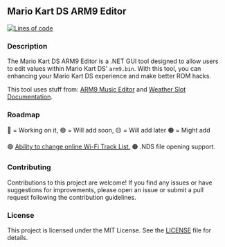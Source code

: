 ## Mario Kart DS ARM9 Editor
<a href="https://github.com/XAMPPRocky/tokei"><img src="https://tokei.rs/b1/github/LandonAndEmma/MKDS-ARM9-EDITOR-VS?category=code" alt="Lines of code"></a>
### Description
The Mario Kart DS ARM9 Editor is a .NET GUI tool designed to allow users to edit values within Mario Kart DS' `arm9.bin`. With this tool, you can enhancing your Mario Kart DS experience and make better ROM hacks.

This tool uses stuff from: [ARM9 Music Editor](https://github.com/Ermelber/MKDS-ARM9-Music-Editor) and [Weather Slot Documentation](https://wiki.dshack.org/Wiki.jsp?page=Swapping%20Weather%20Slots).

### Roadmap
🔵 = Working on it, 🟢 = Will add soon, 🟡 = Will add later 🟠 = Might add

🟢 [Ability to change online Wi-Fi Track List.](https://web.archive.org/web/20060218010753/http://leo.rampen.ca/m3wiki/index.php/Mario_Kart_DS_Hidden_Tracks_Online)
🟠 .NDS file opening support.

### Contributing
Contributions to this project are welcome! If you find any issues or have suggestions for improvements, please open an issue or submit a pull request following the contribution guidelines.

### License
This project is licensed under the MIT License. See the [LICENSE](LICENSE) file for details.
